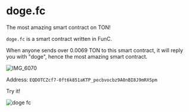 # doge.fc
The most amazing smart contract on TON!

`doge.fc` is a smart contract written in FunC.

When anyone sends over 0.0069 TON to this smart contract, it will reply you with "doge", hence the most amazing smart contract.

![IMG_6070](https://user-images.githubusercontent.com/60722582/218310553-0d76a7ac-a780-4167-9aeb-bcfe31508b7c.PNG)

Address: `EQDOTCZcf7-0ft6k851aKTP_pecbvocbz9A0nBI8J9mRXSpm`

Try it!

![doge fc](https://user-images.githubusercontent.com/60722582/218310229-5e923dce-b198-49e3-8452-bd21235ee594.png)
